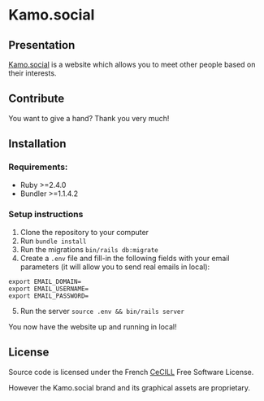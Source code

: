 # Kamo.social

## Presentation

[Kamo.social](https://www.kamo.social/) is a website which allows you to meet other people based on their interests.

## Contribute

You want to give a hand? Thank you very much!

## Installation

### Requirements:

- Ruby >=2.4.0
- Bundler >=1.1.4.2

### Setup instructions

1. Clone the repository to your computer
2. Run `bundle install`
3. Run the migrations `bin/rails db:migrate`
4. Create a `.env` file and fill-in the following fields with your email parameters (it will allow you to send real emails in local):
```
export EMAIL_DOMAIN=
export EMAIL_USERNAME=
export EMAIL_PASSWORD=
```
5. Run the server `source .env && bin/rails server`

You now have the website up and running in local!

## License

Source code is licensed under the French [CeCILL](LICENSE.md) Free Software License.

However the Kamo.social brand and its graphical assets are proprietary.
